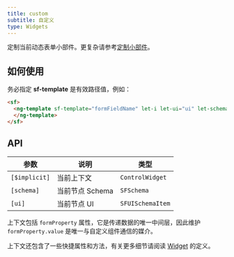 ```yaml
---
title: custom
subtitle: 自定义
type: Widgets
---
```


定制当前动态表单小部件。更复杂请参考[定制小部件](/form/customize)。

## 如何使用

务必指定 **sf-template** 是有效路径值，例如：

```html
<sf>
  <ng-template sf-template="formFieldName" let-i let-ui="ui" let-schema="schema">
  </ng-template>
</sf>
```

## API

| 参数          | 说明            | 类型             |
| ------------- | --------------- | ---------------- |
| `[$implicit]` | 当前上下文      | `ControlWidget`  |
| `[schema]`    | 当前节点 Schema | `SFSchema`       |
| `[ui]`        | 当前节点 UI     | `SFUISchemaItem` |

上下文包括 `formProperty` 属性，它是传递数据的唯一中间层，因此维护 `formProperty.value` 是唯一与自定义组件通信的媒介。

上下文还包含了一些快捷属性和方法，有关更多细节请阅读 [Widget](https://github.com/ng-alain/delon/blob/master/packages/form/src/widget.ts) 的定义。
